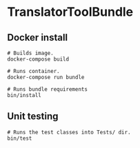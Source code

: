 # TranslatorToolBundle

## Docker install

```
# Builds image.
docker-compose build

# Runs container.
docker-compose run bundle

# Runs bundle requirements
bin/install
```

## Unit testing

```
# Runs the test classes into Tests/ dir.
bin/test
```
